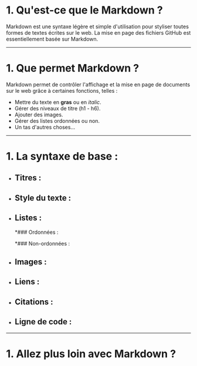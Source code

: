 # 1. Qu'est-ce que le **Markdown** ?

Markdown est une syntaxe légère et simple d'utilisation pour styliser toutes formes
de textes écrites sur le web. 
La mise en page des fichiers GitHub est essentiellement basée sur Markdown.

--------------------------
# 1. Que permet Markdown ?

Markdown permet de contrôler l'affichage et la mise en page de documents sur le web grâce à certaines
fonctions, telles :
* Mettre du texte en **gras** ou en *italic*.
* Gérer des niveaux de titre (h1 - h6).
* Ajouter des images.
* Gérer des listes ordonnées ou non.
* Un tas d'autres choses...

-------------------------
# 1. La syntaxe de base :

* ## Titres :

* ## Style du texte :

* ## Listes :
  *### Ordonnées :
  
  *### Non-ordonnées :
  
* ## Images :

* ## Liens :

* ## Citations :

* ## Ligne de code :

------------------------------------
# 1. Allez plus loin avec Markdown ?
